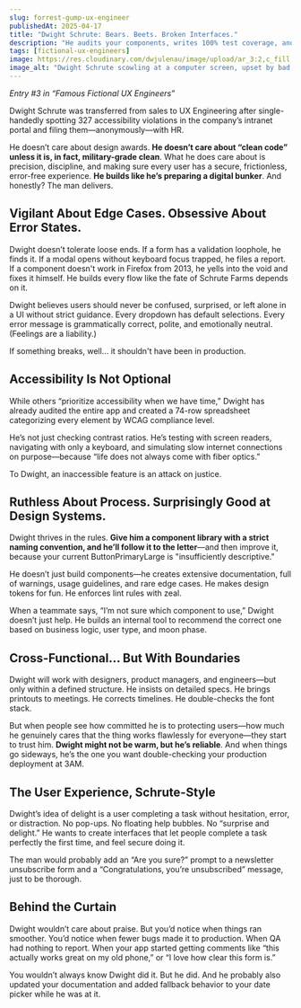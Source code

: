 ```yaml
---
slug: forrest-gump-ux-engineer
publishedAt: 2025-04-17
title: "Dwight Schrute: Bears. Beets. Broken Interfaces."
description: "He audits your components, writes 100% test coverage, and files accessibility bugs before you even notice they exist. He’s intense, meticulous, and secretly the reason your product finally works for everyone."
tags: [fictional-ux-engineers]
image: https://res.cloudinary.com/dwjulenau/image/upload/ar_3:2,c_fill,dpr_auto,f_auto,fl_progressive,q_auto/v1745258013/josh-portfolio/assets_task_01jscqjb7yezra0ccjh85eda8q_img_0.webp
image_alt: "Dwight Schrute scowling at a computer screen, upset by bad UX practices."
---
```

<i>Entry #3 in “Famous Fictional UX Engineers”</i>

Dwight Schrute was transferred from sales to UX Engineering after single-handedly spotting 327 accessibility violations in the company’s intranet portal and filing them&mdash;anonymously&mdash;with HR.

He doesn’t care about design awards. <strong>He doesn’t care about “clean code” unless it is, in fact, military-grade clean</strong>. What he does care about is precision, discipline, and making sure every user has a secure, frictionless, error-free experience. <strong>He builds like he’s preparing a digital bunker</strong>. And honestly? The man delivers.

## Vigilant About Edge Cases. Obsessive About Error States.
Dwight doesn’t tolerate loose ends. If a form has a validation loophole, he finds it. If a modal opens without keyboard focus trapped, he files a report. If a component doesn't work in Firefox from 2013, he yells into the void and fixes it himself. He builds every flow like the fate of Schrute Farms depends on it.

Dwight believes users should never be confused, surprised, or left alone in a UI without strict guidance. Every dropdown has default selections. Every error message is grammatically correct, polite, and emotionally neutral. (Feelings are a liability.)

If something breaks, well... it shouldn't have been in production.

## Accessibility Is Not Optional
While others “prioritize accessibility when we have time,” Dwight has already audited the entire app and created a 74-row spreadsheet categorizing every element by WCAG compliance level.

He’s not just checking contrast ratios. He’s testing with screen readers, navigating with only a keyboard, and simulating slow internet connections on purpose&mdash;because “life does not always come with fiber optics.”

To Dwight, an inaccessible feature is an attack on justice.

## Ruthless About Process. Surprisingly Good at Design Systems.
Dwight thrives in the rules. <strong>Give him a component library with a strict naming convention, and he’ll follow it to the letter</strong>&mdash;and then improve it, because your current ButtonPrimaryLarge is "insufficiently descriptive."

He doesn’t just build components&mdash;he creates extensive documentation, full of warnings, usage guidelines, and rare edge cases. He makes design tokens for fun. He enforces lint rules with zeal.

When a teammate says, “I’m not sure which component to use,” Dwight doesn’t just help. He builds an internal tool to recommend the correct one based on business logic, user type, and moon phase.

## Cross-Functional… But With Boundaries
Dwight will work with designers, product managers, and engineers&mdash;but only within a defined structure. He insists on detailed specs. He brings printouts to meetings. He corrects timelines. He double-checks the font stack.

But when people see how committed he is to protecting users&mdash;how much he genuinely cares that the thing works flawlessly for everyone&mdash;they start to trust him. <strong>Dwight might not be warm, but he’s reliable</strong>. And when things go sideways, he’s the one you want double-checking your production deployment at 3AM.

## The User Experience, Schrute-Style
Dwight’s idea of delight is a user completing a task without hesitation, error, or distraction. No pop-ups. No floating help bubbles. No “surprise and delight.” He wants to create interfaces that let people complete a task perfectly the first time, and feel secure doing it.

The man would probably add an “Are you sure?” prompt to a newsletter unsubscribe form and a “Congratulations, you’re unsubscribed” message, just to be thorough.

## Behind the Curtain
Dwight wouldn’t care about praise. But you’d notice when things ran smoother. You’d notice when fewer bugs made it to production. When QA had nothing to report. When your app started getting comments like “this actually works great on my old phone,” or “I love how clear this form is.”

You wouldn’t always know Dwight did it. But he did. And he probably also updated your documentation and added fallback behavior to your date picker while he was at it.

